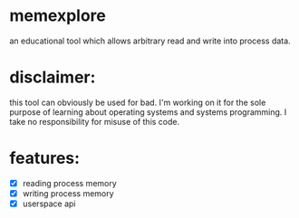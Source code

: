 # memexplore
an educational tool which allows arbitrary read and write into process data.
# disclaimer:
this tool can obviously be used for bad. I'm working on it for the sole purpose of learning about operating systems and systems programming. I take no responsibility for misuse of this code.

# features:

- [x] reading process memory
- [x] writing process memory
- [x] userspace api
